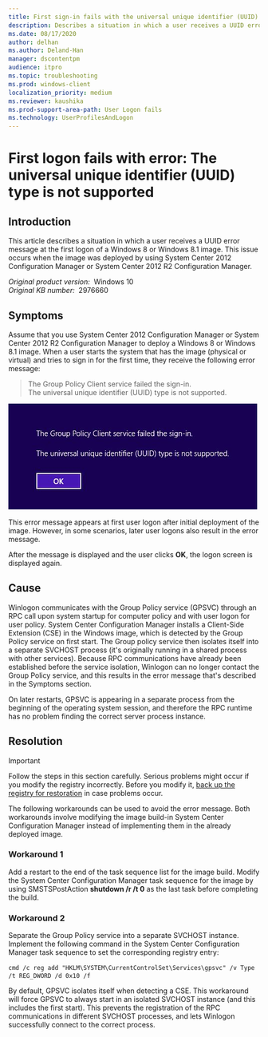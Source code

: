 ```yaml
---
title: First sign-in fails with the universal unique identifier (UUID) type is not supported
description: Describes a situation in which a user receives a UUID error message at the first logon of a Windows 8 or Windows 8.1 image. This issue occurs when the image was deployed by using System Center 2012 Configuration Manager or System Center 2012 R2 Configuration Manager.
ms.date: 08/17/2020
author: delhan
ms.author: Deland-Han
manager: dscontentpm
audience: itpro
ms.topic: troubleshooting
ms.prod: windows-client
localization_priority: medium
ms.reviewer: kaushika
ms.prod-support-area-path: User Logon fails
ms.technology: UserProfilesAndLogon
---
```

# First logon fails with error: The universal unique identifier (UUID) type is not supported

## Introduction

This article describes a situation in which a user receives a UUID error message at the first logon of a Windows 8 or Windows 8.1 image. This issue occurs when the image was deployed by using System Center 2012 Configuration Manager or System Center 2012 R2 Configuration Manager.

_Original product version:_ &nbsp;Windows 10  
_Original KB number:_ &nbsp;2976660

## Symptoms

Assume that you use System Center 2012 Configuration Manager or System Center 2012 R2 Configuration Manager to deploy a Windows 8 or Windows 8.1 image. When a user starts the system that has the image (physical or virtual) and tries to sign in for the first time, they receive the following error message:
> The Group Policy Client service failed the sign-in.  
> The universal unique identifier (UUID) type is not supported.

![A screenshot of the error message.](./media/first-logon-fails-deploy-image/error-box.png)

This error message appears at first user logon after initial deployment of the image. However, in some scenarios, later user logons also result in the error message.

After the message is displayed and the user clicks **OK**, the logon screen is displayed again.

## Cause

Winlogon communicates with the Group Policy service (GPSVC) through an RPC call upon system startup for computer policy and with user logon for user policy. System Center Configuration Manager installs a Client-Side Extension (CSE) in the Windows image, which is detected by the Group Policy service on first start. The Group policy service then isolates itself into a separate SVCHOST process (it's originally running in a shared process with other services). Because RPC communications have already been established before the service isolation, Winlogon can no longer contact the Group Policy service, and this results in the error message that's described in the Symptoms section.

On later restarts, GPSVC is appearing in a separate process from the beginning of the operating system session, and therefore the RPC runtime has no problem finding the correct server process instance.

## Resolution

> [!IMPORTANT]
> Follow the steps in this section carefully. Serious problems might occur if you modify the registry incorrectly. Before you modify it, [back up the registry for restoration](https://support.microsoft.com/help/322756) in case problems occur.

The following workarounds can be used to avoid the error message. Both workarounds involve modifying the image build-in System Center Configuration Manager instead of implementing them in the already deployed image.

### Workaround 1

Add a restart to the end of the task sequence list for the image build. Modify the System Center Configuration Manager task sequence for the image by using SMSTSPostAction **shutdown /r /t 0** as the last task before completing the build.

### Workaround 2

Separate the Group Policy service into a separate SVCHOST instance. Implement the following command in the System Center Configuration Manager task sequence to set the corresponding registry entry:

```console
cmd /c reg add "HKLM\SYSTEM\CurrentControlSet\Services\gpsvc" /v Type /t REG_DWORD /d 0x10 /f
```

By default, GPSVC isolates itself when detecting a CSE. This workaround will force GPSVC to always start in an isolated SVCHOST instance (and this includes the first start). This prevents the registration of the RPC communications in different SVCHOST processes, and lets Winlogon successfully connect to the correct process.
